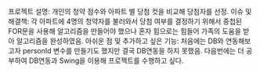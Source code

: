 프로젝트 설명: 개인의 청약 점수와 아파트 별 당첨 컷을 비교해 당첨자를 선정.
이슈 및 해결책: 각 아파트에 4명의 청약자를 불러와서 당첨 여부를 결정하기 위해서 중첩된 FOR문을 사용해 알고리즘을 만들어야 했으나 혼자 힘으로는 힘들어 가족의 도움을 받아 알고리즘을 완성하였음.
아쉬운 점 및 추가하고 싶은 기능: 처음에는 DB와 연동해보고자 personId 변수를 만들기도 했지만 결국 DB연동을 하지 못했음.
다음번에는 더 공부하여 DB연동과 Swing을 이용해 프로젝트를 수행하고 싶다.
